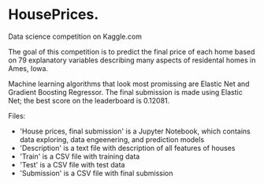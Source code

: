 # HousePrices.
Data science competition on Kaggle.com

The goal of this competition is to predict the final price of each home based on 79 explanatory variables describing many aspects of residental homes in Ames, Iowa.

Machine learning algorithms that look most promissing are Elastic Net and Gradient Boosting Regressor.
The final submission is made using Elastic Net; the best score on the leaderboard is 0.12081.

Files:
- 'House prices, final submission' is a Jupyter Notebook, which contains data exploring, data engeenering, and prediction models
- 'Description' is a text file with description of all features of houses
- 'Train' is a CSV file with training data
- 'Test' is a CSV file with test data
- 'Submission' is a CSV file with final submission
